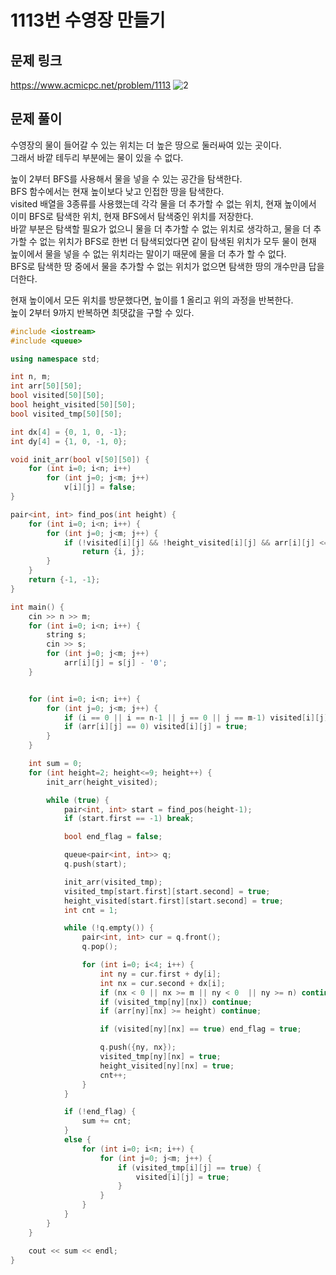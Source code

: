 # 1113번 수영장 만들기
## 문제 링크
https://www.acmicpc.net/problem/1113
![2](https://user-images.githubusercontent.com/86475509/166144804-6e0a0405-4a7e-4645-b4a4-31597b71a92a.PNG)

## 문제 풀이
수영장의 물이 들어갈 수 있는 위치는 더 높은 땅으로 둘러싸여 있는 곳이다. <br>
그래서 바깥 테두리 부분에는 물이 있을 수 없다. <br>

높이 2부터 BFS를 사용해서 물을 넣을 수 있는 공간을 탐색한다. <br>
BFS 함수에서는 현재 높이보다 낮고 인접한 땅을 탐색한다. <br>
visited 배열을 3종류를 사용했는데 각각 물을 더 추가할 수 없는 위치, 현재 높이에서 이미 BFS로 탐색한 위치, 현재 BFS에서 탐색중인 위치를 저장한다. <br>
바깥 부분은 탐색할 필요가 없으니 물을 더 추가할 수 없는 위치로 생각하고, 물을 더 추가할 수 없는 위치가 BFS로 한번 더 탐색되었다면 같이 탐색된 위치가 모두 물이 현재 높이에서 물을 
넣을 수 없는 위치라는 말이기 때문에 물을 더 추가 할 수 없다. <br>
BFS로 탐색한 땅 중에서 물을 추가할 수 없는 위치가 없으면 탐색한 땅의 개수만큼 답을 더한다. <br>

현재 높이에서 모든 위치를 방문했다면, 높이를 1 올리고 위의 과정을 반복한다. <br>
높이 2부터 9까지 반복하면 최댓값을 구할 수 있다. <br>

```C++
#include <iostream>
#include <queue>

using namespace std;

int n, m;
int arr[50][50];
bool visited[50][50];
bool height_visited[50][50];
bool visited_tmp[50][50];

int dx[4] = {0, 1, 0, -1};
int dy[4] = {1, 0, -1, 0};

void init_arr(bool v[50][50]) {
    for (int i=0; i<n; i++)
        for (int j=0; j<m; j++)
            v[i][j] = false;
}

pair<int, int> find_pos(int height) {
    for (int i=0; i<n; i++) {
        for (int j=0; j<m; j++) {
            if (!visited[i][j] && !height_visited[i][j] && arr[i][j] <= height)
                return {i, j};
        }
    }
    return {-1, -1};
}

int main() {
    cin >> n >> m;
    for (int i=0; i<n; i++) {
        string s;
        cin >> s;
        for (int j=0; j<m; j++)
            arr[i][j] = s[j] - '0';
    }


    for (int i=0; i<n; i++) {
        for (int j=0; j<m; j++) {
            if (i == 0 || i == n-1 || j == 0 || j == m-1) visited[i][j] = true;
            if (arr[i][j] == 0) visited[i][j] = true;
        }
    }

    int sum = 0;
    for (int height=2; height<=9; height++) {
        init_arr(height_visited);

        while (true) {
            pair<int, int> start = find_pos(height-1);
            if (start.first == -1) break;

            bool end_flag = false;

            queue<pair<int, int>> q;
            q.push(start);

            init_arr(visited_tmp);
            visited_tmp[start.first][start.second] = true;
            height_visited[start.first][start.second] = true;
            int cnt = 1;

            while (!q.empty()) {
                pair<int, int> cur = q.front();
                q.pop();

                for (int i=0; i<4; i++) {
                    int ny = cur.first + dy[i];
                    int nx = cur.second + dx[i];
                    if (nx < 0 || nx >= m || ny < 0  || ny >= n) continue;
                    if (visited_tmp[ny][nx]) continue;
                    if (arr[ny][nx] >= height) continue;

                    if (visited[ny][nx] == true) end_flag = true;

                    q.push({ny, nx});
                    visited_tmp[ny][nx] = true;
                    height_visited[ny][nx] = true;
                    cnt++;
                }
            }

            if (!end_flag) {
                sum += cnt;
            }
            else {
                for (int i=0; i<n; i++) {
                    for (int j=0; j<m; j++) {
                        if (visited_tmp[i][j] == true) {
                            visited[i][j] = true;
                        }
                    }
                }
            }
        }
    }

    cout << sum << endl;
}
```
